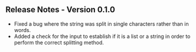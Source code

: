 #

## Release Notes - Version 0.1.0

- Fixed a bug where the string was split in single characters rather than in words.
- Added a check for the input to establish if it is a list or a string in order to perform the correct splitting method.
